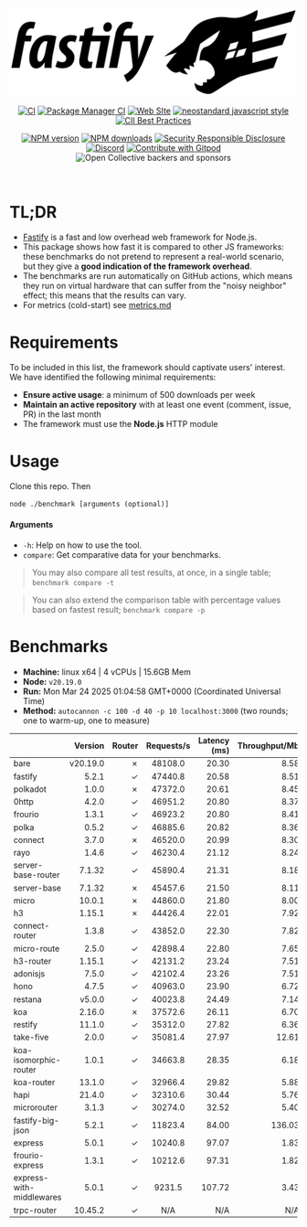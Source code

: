 <div align="center"> <a href="https://fastify.dev/">
    <img
      src="https://github.com/fastify/graphics/raw/HEAD/fastify-landscape-outlined.svg"
      width="650"
      height="auto"
    />
  </a>
</div>

<div align="center">

[![CI](https://github.com/fastify/fastify/actions/workflows/ci.yml/badge.svg?branch=main)](https://github.com/fastify/fastify/actions/workflows/ci.yml)
[![Package Manager
CI](https://github.com/fastify/fastify/workflows/package-manager-ci/badge.svg?branch=main)](https://github.com/fastify/fastify/actions/workflows/package-manager-ci.yml)
[![Web
SIte](https://github.com/fastify/fastify/workflows/website/badge.svg?branch=main)](https://github.com/fastify/fastify/actions/workflows/website.yml)
[![neostandard javascript style](https://img.shields.io/badge/code_style-neostandard-brightgreen?style=flat)](https://github.com/neostandard/neostandard)
[![CII Best Practices](https://bestpractices.coreinfrastructure.org/projects/7585/badge)](https://bestpractices.coreinfrastructure.org/projects/7585)

</div>

<div align="center">

[![NPM
version](https://img.shields.io/npm/v/fastify.svg?style=flat)](https://www.npmjs.com/package/fastify)
[![NPM
downloads](https://img.shields.io/npm/dm/fastify.svg?style=flat)](https://www.npmjs.com/package/fastify)
[![Security Responsible
Disclosure](https://img.shields.io/badge/Security-Responsible%20Disclosure-yellow.svg)](https://github.com/fastify/fastify/blob/main/SECURITY.md)
[![Discord](https://img.shields.io/discord/725613461949906985)](https://discord.gg/fastify)
[![Contribute with Gitpod](https://img.shields.io/badge/Contribute%20with-Gitpod-908a85?logo=gitpod&color=blue)](https://gitpod.io/#https://github.com/fastify/fastify)
![Open Collective backers and sponsors](https://img.shields.io/opencollective/all/fastify)

</div>

<br />

# TL;DR

* [Fastify](https://github.com/fastify/fastify) is a fast and low overhead web framework for Node.js.
* This package shows how fast it is compared to other JS frameworks: these benchmarks do not pretend to represent a real-world scenario, but they give a **good indication of the framework overhead**.
* The benchmarks are run automatically on GitHub actions, which means they run on virtual hardware that can suffer from the "noisy neighbor" effect; this means that the results can vary.
* For metrics (cold-start) see [metrics.md](./METRICS.md)

# Requirements

To be included in this list, the framework should captivate users' interest. We have identified the following minimal requirements:
- **Ensure active usage**: a minimum of 500 downloads per week
- **Maintain an active repository** with at least one event (comment, issue, PR) in the last month
- The framework must use the **Node.js** HTTP module

# Usage

Clone this repo. Then

```
node ./benchmark [arguments (optional)]
```

#### Arguments

* `-h`: Help on how to use the tool.
* `compare`: Get comparative data for your benchmarks.

> You may also compare all test results, at once, in a single table; `benchmark compare -t`

> You can also extend the comparison table with percentage values based on fastest result; `benchmark compare -p`
# Benchmarks

* __Machine:__ linux x64 | 4 vCPUs | 15.6GB Mem
* __Node:__ `v20.19.0`
* __Run:__ Mon Mar 24 2025 01:04:58 GMT+0000 (Coordinated Universal Time)
* __Method:__ `autocannon -c 100 -d 40 -p 10 localhost:3000` (two rounds; one to warm-up, one to measure)

|                          | Version  | Router | Requests/s | Latency (ms) | Throughput/Mb |
| :--                      | --:      | --:    | :-:        | --:          | --:           |
| bare                     | v20.19.0 | ✗      | 48108.0    | 20.30        | 8.58          |
| fastify                  | 5.2.1    | ✓      | 47440.8    | 20.58        | 8.51          |
| polkadot                 | 1.0.0    | ✗      | 47372.0    | 20.61        | 8.45          |
| 0http                    | 4.2.0    | ✓      | 46951.2    | 20.80        | 8.37          |
| frourio                  | 1.3.1    | ✓      | 46923.2    | 20.80        | 8.41          |
| polka                    | 0.5.2    | ✓      | 46885.6    | 20.82        | 8.36          |
| connect                  | 3.7.0    | ✗      | 46520.0    | 20.99        | 8.30          |
| rayo                     | 1.4.6    | ✓      | 46230.4    | 21.12        | 8.24          |
| server-base-router       | 7.1.32   | ✓      | 45890.4    | 21.31        | 8.18          |
| server-base              | 7.1.32   | ✗      | 45457.6    | 21.50        | 8.11          |
| micro                    | 10.0.1   | ✗      | 44860.0    | 21.80        | 8.00          |
| h3                       | 1.15.1   | ✗      | 44426.4    | 22.01        | 7.92          |
| connect-router           | 1.3.8    | ✓      | 43852.0    | 22.30        | 7.82          |
| micro-route              | 2.5.0    | ✓      | 42898.4    | 22.80        | 7.65          |
| h3-router                | 1.15.1   | ✓      | 42131.2    | 23.24        | 7.51          |
| adonisjs                 | 7.5.0    | ✓      | 42102.4    | 23.26        | 7.51          |
| hono                     | 4.7.5    | ✓      | 40963.0    | 23.90        | 6.72          |
| restana                  | v5.0.0   | ✓      | 40023.8    | 24.49        | 7.14          |
| koa                      | 2.16.0   | ✗      | 37572.6    | 26.11        | 6.70          |
| restify                  | 11.1.0   | ✓      | 35312.0    | 27.82        | 6.36          |
| take-five                | 2.0.0    | ✓      | 35081.4    | 27.97        | 12.61         |
| koa-isomorphic-router    | 1.0.1    | ✓      | 34663.8    | 28.35        | 6.18          |
| koa-router               | 13.1.0   | ✓      | 32966.4    | 29.82        | 5.88          |
| hapi                     | 21.4.0   | ✓      | 32310.6    | 30.44        | 5.76          |
| microrouter              | 3.1.3    | ✓      | 30274.0    | 32.52        | 5.40          |
| fastify-big-json         | 5.2.1    | ✓      | 11823.4    | 84.00        | 136.03        |
| express                  | 5.0.1    | ✓      | 10240.8    | 97.07        | 1.83          |
| frourio-express          | 1.3.1    | ✓      | 10212.6    | 97.31        | 1.82          |
| express-with-middlewares | 5.0.1    | ✓      | 9231.5     | 107.72       | 3.43          |
| trpc-router              | 10.45.2  | ✓      | N/A        | N/A          | N/A           |

